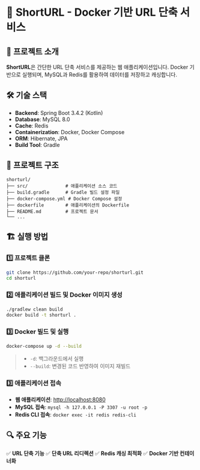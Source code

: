 # 📌 ShortURL - Docker 기반 URL 단축 서비스

## 🚀 프로젝트 소개
**ShortURL**은 간단한 URL 단축 서비스를 제공하는 웹 애플리케이션입니다. Docker 기반으로 실행되며, MySQL과 Redis를 활용하여 데이터를 저장하고 캐싱합니다.

## 🛠️ 기술 스택
- **Backend**: Spring Boot 3.4.2 (Kotlin)
- **Database**: MySQL 8.0
- **Cache**: Redis
- **Containerization**: Docker, Docker Compose
- **ORM**: Hibernate, JPA
- **Build Tool**: Gradle

## 📂 프로젝트 구조
```
shorturl/
├── src/              # 애플리케이션 소스 코드
├── build.gradle      # Gradle 빌드 설정 파일
├── docker-compose.yml # Docker Compose 설정
├── dockerfile        # 애플리케이션의 Dockerfile
├── README.md         # 프로젝트 문서
└── ...
```

## 🏗️ 실행 방법
### 1️⃣ 프로젝트 클론
```sh
git clone https://github.com/your-repo/shorturl.git
cd shorturl
```
### 2️⃣ 애플리케이션 빌드 및 Docker 이미지 생성
```sh
./gradlew clean build
docker build -t shorturl .
```

### 3️⃣ Docker 빌드 및 실행
```sh
docker-compose up -d --build
```
> - `-d`: 백그라운드에서 실행
> - `--build`: 변경된 코드 반영하여 이미지 재빌드

### 3️⃣ 애플리케이션 접속
- **웹 애플리케이션**: [http://localhost:8080](http://localhost:8080)
- **MySQL 접속**: `mysql -h 127.0.0.1 -P 3307 -u root -p`
- **Redis CLI 접속**: `docker exec -it redis redis-cli`

## 🔍 주요 기능
✅ **URL 단축 기능**
✅ **단축 URL 리디렉션**
✅ **Redis 캐싱 최적화**
✅ **Docker 기반 컨테이너화**
